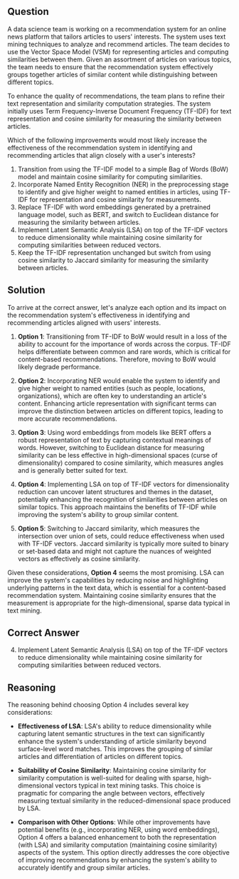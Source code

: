 ## Question
A data science team is working on a recommendation system for an online news platform that tailors articles to users' interests. The system uses text mining techniques to analyze and recommend articles. The team decides to use the Vector Space Model (VSM) for representing articles and computing similarities between them. Given an assortment of articles on various topics, the team needs to ensure that the recommendation system effectively groups together articles of similar content while distinguishing between different topics.

To enhance the quality of recommendations, the team plans to refine their text representation and similarity computation strategies. The system initially uses Term Frequency-Inverse Document Frequency (TF-IDF) for text representation and cosine similarity for measuring the similarity between articles.

Which of the following improvements would most likely increase the effectiveness of the recommendation system in identifying and recommending articles that align closely with a user's interests?

1. Transition from using the TF-IDF model to a simple Bag of Words (BoW) model and maintain cosine similarity for computing similarities.
2. Incorporate Named Entity Recognition (NER) in the preprocessing stage to identify and give higher weight to named entities in articles, using TF-IDF for representation and cosine similarity for measurements.
3. Replace TF-IDF with word embeddings generated by a pretrained language model, such as BERT, and switch to Euclidean distance for measuring the similarity between articles.
4. Implement Latent Semantic Analysis (LSA) on top of the TF-IDF vectors to reduce dimensionality while maintaining cosine similarity for computing similarities between reduced vectors.
5. Keep the TF-IDF representation unchanged but switch from using cosine similarity to Jaccard similarity for measuring the similarity between articles.

## Solution
To arrive at the correct answer, let's analyze each option and its impact on the recommendation system's effectiveness in identifying and recommending articles aligned with users' interests.

1. **Option 1**: Transitioning from TF-IDF to BoW would result in a loss of the ability to account for the importance of words across the corpus. TF-IDF helps differentiate between common and rare words, which is critical for content-based recommendations. Therefore, moving to BoW would likely degrade performance.

2. **Option 2**: Incorporating NER would enable the system to identify and give higher weight to named entities (such as people, locations, organizations), which are often key to understanding an article's content. Enhancing article representation with significant terms can improve the distinction between articles on different topics, leading to more accurate recommendations.

3. **Option 3**: Using word embeddings from models like BERT offers a robust representation of text by capturing contextual meanings of words. However, switching to Euclidean distance for measuring similarity can be less effective in high-dimensional spaces (curse of dimensionality) compared to cosine similarity, which measures angles and is generally better suited for text.

4. **Option 4**: Implementing LSA on top of TF-IDF vectors for dimensionality reduction can uncover latent structures and themes in the dataset, potentially enhancing the recognition of similarities between articles on similar topics. This approach maintains the benefits of TF-IDF while improving the system's ability to group similar content.

5. **Option 5**: Switching to Jaccard similarity, which measures the intersection over union of sets, could reduce effectiveness when used with TF-IDF vectors. Jaccard similarity is typically more suited to binary or set-based data and might not capture the nuances of weighted vectors as effectively as cosine similarity.

Given these considerations, **Option 4** seems the most promising. LSA can improve the system's capabilities by reducing noise and highlighting underlying patterns in the text data, which is essential for a content-based recommendation system. Maintaining cosine similarity ensures that the measurement is appropriate for the high-dimensional, sparse data typical in text mining.

## Correct Answer
4. Implement Latent Semantic Analysis (LSA) on top of the TF-IDF vectors to reduce dimensionality while maintaining cosine similarity for computing similarities between reduced vectors.

## Reasoning
The reasoning behind choosing Option 4 includes several key considerations:

- **Effectiveness of LSA**: LSA's ability to reduce dimensionality while capturing latent semantic structures in the text can significantly enhance the system's understanding of article similarity beyond surface-level word matches. This improves the grouping of similar articles and differentiation of articles on different topics.
  
- **Suitability of Cosine Similarity**: Maintaining cosine similarity for similarity computation is well-suited for dealing with sparse, high-dimensional vectors typical in text mining tasks. This choice is pragmatic for comparing the angle between vectors, effectively measuring textual similarity in the reduced-dimensional space produced by LSA.

- **Comparison with Other Options**: While other improvements have potential benefits (e.g., incorporating NER, using word embeddings), Option 4 offers a balanced enhancement to both the representation (with LSA) and similarity computation (maintaining cosine similarity) aspects of the system. This option directly addresses the core objective of improving recommendations by enhancing the system's ability to accurately identify and group similar articles.